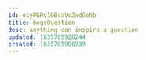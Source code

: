 ```yaml
---
id: ecyPERv10BcaVcZxdGeNb
title: begsQuestion
desc: anything can inspire a question
updated: 1635705928244
created: 1635705906939
---
```



